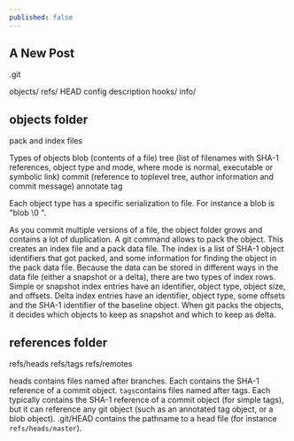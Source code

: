 ```yaml
---
published: false
---
```


## A New Post

.git

objects/
refs/
HEAD
config
description
hooks/
info/


## objects folder
<SHA-1 named files>
pack and index files

Types of objects
blob (contents of a file)
tree (list of filenames with SHA-1 references, object type and mode, where mode is normal, executable or symbolic link) 
commit (reference to toplevel tree, author information and commit message)
annotate tag

Each object type has a specific serialization to file. For instance a blob is "blob <space> <content length> \0 <content>".

As you commit multiple versions of a file, the object folder grows and contains a lot of duplication. A git command allows to pack the object. This creates an index file and a pack data file.
The index is a list of SHA-1 object identifiers that got packed, and some information for finding the object in the pack data file. Because the data can be stored in different ways in the data file (either a snapshot or a delta), there are two types of index rows.
Simple or snapshot index entries have an identifier, object type, object size, and offsets.
Delta index entries have an identifier, object type, some offsets and the SHA-1 identifier of the baseline object.
When git packs the objects, it decides which objects to keep as snapshot and which to keep as delta.



## references folder 
refs/heads
refs/tags
refs/remotes

heads contains files named after branches. Each contains the SHA-1 reference of a commit object.
`tags`contains files named after tags. Each typically contains the SHA-1 reference of a commit object (for simple tags), but it can reference any git object (such as an annotated tag object, or a blob object). 
.git/HEAD contains the pathname to a head file (for instance `refs/heads/master`).






